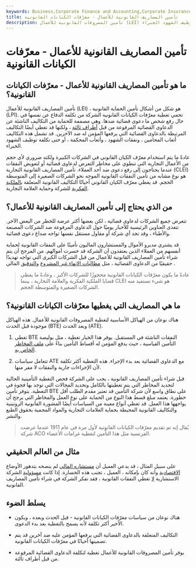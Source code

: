 ```yaml
---
keywords: Business,Corporate Finance and Accounting,Corporate Insurance
title: تأمين المصاريف القانونية للأعمال - معرّفات الكيانات القانونية
description: تأمين المصروفات القانونية للأعمال (LEI) عبارة عن بوليصة توفر تغطية للمصروفات التي قد تتكبدها الشركة من الدعاوى القضائية. قد تشمل هذه التكاليف أتعاب المحامين ، ونفقات الشهود ، وأتعاب المحكمة ، أو حتى تكلفة توظيف الشهود الخبراء.
---
```


# تأمين المصاريف القانونية للأعمال - معرّفات الكيانات القانونية
## ما هو تأمين المصاريف القانونية للأعمال - معرّفات الكيانات القانونية؟

تأمين المصاريف القانونية للأعمال (LEI) ، هو شكل من أشكال تأمين الحماية القانونية (LPI). تحمي تغطية معرّفات الكيانات القانونية الشركة من تكلفة الدفاع عن نفسها في حال رفع شخص ما دعوى قضائية ضدها. وهي مصممة للحماية من التكاليف الناشئة عن الدعاوى القضائية المرفوعة من قبل [أطراف ثالثة](/third-party) ، ولكنها قد تغطي أيضًا التكاليف المرتبطة بالدعاوى القضائية التي يرفعها المؤمن له ضد الآخرين. قد تشمل هذه التكاليف أتعاب المحامين ، ونفقات الشهود ، وأتعاب المحكمة ، أو حتى تكلفة توظيف الشهود الخبراء.

عادةً ما يتم استخدام معرّف الكيان القانوني في الشركات الكبيرة ولكنه ضروري لأي حجم من الأعمال التجارية التي تنطوي على مخاطر التعرض لدعاوى قضائية أو لتعويض النفقات عندما يحتاجون إلى رفع دعوى ضد أحد العملاء. تأمين المصاريف القانونية التجارية (CLEI) هو نوع مشابه من تأمين النفقات القانونية الموجه نحو الشركات الصغيرة إلى المتوسطة الحجم. قد يغطي معرّف الكيان القانوني أحيانًا التكاليف القانونية المتعلقة [بالملكية الفكرية](/intellectualproperty) للشركة وحماية العلامة التجارية.

## من الذي يحتاج إلى تأمين المصاريف القانونية للأعمال؟

تتعرض جميع الشركات لدعاوى قضائية ، لكن بعضها أكثر عرضة للخطر من البعض الآخر. تتغذى العناوين الرئيسية للأخبار يوميًا حول الدعاوى المرفوعة ضد الشركات المصنعة والأطباء ، وقد تجد أي شركة أو مقاول مستقل نفسها تواجه صداع دعوى قضائية.

قد يشتري مديرو الأموال والمستشارون الماليون تأمينًا على النفقات القانونية لحماية أنفسهم من العملاء الذين يعتقدون أن الشركة قد خسرت أموالهم. من المرجح أن يتم شراء تأمين المصاريف القانونية للأعمال من قبل الشركات الكبرى التي تواجه تهديدًا حقيقيًا من الدعاوى القضائية ، مثل [مطالبات الإنهاء غير المشروع](/wrongful-termination-claims) [والتدقيق](/audit) المالي .

> عادةً ما يكون معرّفات الكيانات القانونية محجوزًا للشركات الأكبر ، وعادةً ما يغطي قضايا الملكية الفكرية والعلامة التجارية ، بينما CLEI هو شيء تستفيد منه الشركات الصغيرة والمتوسطة الحجم.

>

## ما هي المصاريف التي يغطيها معرّفات الكيانات القانونية؟

هناك نوعان من الهياكل الأساسية لتغطية المصروفات القانونية للأعمال. هذه الهياكل موجودة قبل الحدث (BTE) وبعد الحدث (ATE).

1. تغطي BTE النفقات الناشئة في المستقبل. يوفر هذا الخيار تغطية ، مثل بوليصة التأمين القياسية ، حيث يدفع المؤمن له أقساط التأمين بناءً على [ملف المخاطر الخاص به](/risk-profile).

1. تتعامل سياسات ATE مع الدعاوى القضائية بعد بدء الإجراء. هذه التغطية أكثر تكلفة لأن الإجراءات جارية والنفقات لا مفر منها.

قبل شراء تأمين المصاريف القانونية ، يجب على الشركة فحص التغطية التأمينية الحالية لتحديد المخاطر التي يتم تغطيتها بالكامل وتحديد المجالات التي توجد بها فجوة في التغطية. يتوفر تأمين BTE على نطاق واسع لأن شركة التأمين قد تعتبر مقدم الطلب أقل خطورة. يعتمد مبلغ قسط هذا النوع من الحماية على نوع العمل والمخاطر التي يرجح أن يواجهها هذا العمل. قد تغطي أنواع معينة من السياسات أيضًا المشورة القانونية الروتينية والتكاليف القانونية المحيطة بحماية العلامات التجارية والمواد المحمية بحقوق الطبع والنشر.

> يُقال إنه تم تقديم معرّفات الكيانات القانونية لأول مرة في عام 1911 عندما عرضت شركة ACO الفرنسية مثل هذا التأمين لتغطية غرامات الأعضاء.

>

## مثال من العالم الحقيقي

على سبيل المثال ، قد يدعي العميل أن [مستشاره المالي](/financial-advisor) لم ينصحه بتدهور الأوضاع [الاقتصادية](/economic-conditions) وأنه كان بإمكانه ، العميل ، تجنب هذه الخسارة. إذا كانت [مسؤولية](/liability_insurance) الشركة الاستشارية [لا](/liability_insurance) تغطي النفقات القانونية ، فقد تفكر الشركة في شراء تأمين المصاريف القانونية.

## يسلط الضوء

- هناك نوعان من سياسات معرّفات الكيانات القانونية - قبل الحدث وبعده ، ويكون الأخير أكثر تكلفة لأنه يسمح بالتغطية بعد بدء الدعوى.

- التكاليف المتعلقة بالدعاوى القضائية التي يرفعها المؤمن عليه ضد آخرين قد يتم تضمينها أحيانًا في معرّفات الكيانات القانونية.

- يوفر تأمين المصروفات القانونية للأعمال تغطية لتكلفة الدعاوى القضائية المرفوعة من قبل أطراف ثالثة.

